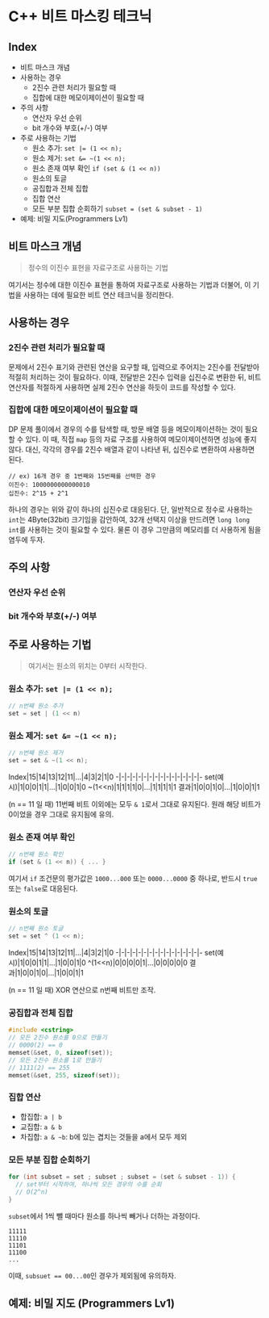 # C++ 비트 마스킹 테크닉

## Index
- 비트 마스크 개념
- 사용하는 경우
  - 2진수 관련 처리가 필요할 때
  - 집합에 대한 메모이제이션이 필요할 때
- 주의 사항
  - 연산자 우선 순위
  - bit 개수와 부호(+/-) 여부
- 주로 사용하는 기법
  - 원소 추가: `set |= (1 << n);`
  - 원소 제거: `set &= ~(1 << n);`
  - 원소 존재 여부 확인 `if (set & (1 << n))`
  - 원소의 토글
  - 공집합과 전체 집합
  - 집합 연산
  - 모든 부분 집합 순회하기 `subset = (set & subset - 1)`
- 예제: 비밀 지도(Programmers Lv1)

## 비트 마스크 개념

> 정수의 이진수 표현을 자료구조로 사용하는 기법

여기서는 정수에 대한 이진수 표현을 통하여 자료구조로 사용하는 기법과 더불어, 이 기법을 사용하는 데에 필요한 비트 연산 테크닉을 정리한다.

## 사용하는 경우

### 2진수 관련 처리가 필요할 때
문제에서 2진수 표기와 관련된 연산을 요구할 때, 입력으로 주어지는 2진수를 전달받아 적절히 처리하는 것이 필요하다. 이때, 전달받은 2진수 입력을 십진수로 변환한 뒤, 비트 연산자를 적절하게 사용하면 실제 2진수 연산을 하듯이 코드를 작성할 수 있다.

### 집합에 대한 메모이제이션이 필요할 때
DP 문제 풀이에서 경우의 수를 탐색할 때, 방문 배열 등을 메모이제이션하는 것이 필요할 수 있다. 이 때, 직접 `map` 등의 자료 구조를 사용하여 메모이제이션하면 성능에 좋지 않다. 대신, 각각의 경우를 2진수 배열과 같이 나타낸 뒤, 십진수로 변환하여 사용하면 된다.

```
// ex) 16개 경우 중 1번째와 15번째를 선택한 경우
이진수: 1000000000000010
십진수: 2^15 + 2^1
```

하나의 경우는 위와 같이 하나의 십진수로 대응된다. 단, 일반적으로 정수로 사용하는 `int`는 4Byte(32bit) 크기임을 감안하여, 32개 선택지 이상을 만드려면 `long long int`를 사용하는 것이 필요할 수 있다. 물론 이 경우 그만큼의 메모리를 더 사용하게 됨을 염두에 두자.

## 주의 사항
### 연산자 우선 순위

### bit 개수와 부호(+/-) 여부

## 주로 사용하는 기법

> 여기서는 원소의 위치는 0부터 시작한다.

### 원소 추가: `set |= (1 << n);`
```cpp
// n번째 원소 추가
set = set | (1 << n)
```

### 원소 제거: `set &= ~(1 << n);`
```cpp
// n번째 원소 제거
set = set & ~(1 << n);
```
Index|15|14|13|12|11|...|4|3|2|1|0
-|-|-|-|-|-|-|-|-|-|-|-|-|-|-|-
set(예시)|1|0|0|1|1|...|1|0|0|1|0
~(1<<n)|1|1|1|1|0|...|1|1|1|1|1
결과|1|0|0|1|0|...|1|0|0|1|1

(n == 11 일 때) 11번째 비트 이외에는 모두 `& 1`로서 그대로 유지된다. 원래 해당 비트가 0이었을 경우 그대로 유지됨에 유의.

### 원소 존재 여부 확인
```cpp
// n번째 원소 확인
if (set & (1 << n)) { ... }
```

여기서 `if` 조건문의 평가값은 `1000...000` 또는 `0000...0000` 중 하나로, 반드시 `true` 또는 `false`로 대응된다.

### 원소의 토글
```cpp
// n번째 원소 토글
set = set ^ (1 << n);
```
Index|15|14|13|12|11|...|4|3|2|1|0
-|-|-|-|-|-|-|-|-|-|-|-|-|-|-|-
set(예시)|1|0|0|1|1|...|1|0|0|1|0
^(1<<n)|0|0|0|0|1|...|0|0|0|0|0
결과|1|0|0|1|0|...|1|0|0|1|1

(n == 11 일 때) XOR 연산으로 n번째 비트만 조작.

### 공집합과 전체 집합
```cpp
#include <cstring>
// 모든 2진수 원소를 0으로 만들기
// 0000(2) == 0
memset(&set, 0, sizeof(set));
// 모든 2진수 원소를 1로 만들기
// 1111(2) == 255
memset(&set, 255, sizeof(set));
```

### 집합 연산
- 합집합: `a | b`
- 교집합: `a & b`
- 차집합: `a & ~b`: b에 있는 겹치는 것들을 a에서 모두 제외

### 모든 부분 집합 순회하기
```cpp
for (int subset = set ; subset ; subset = (set & subset - 1)) {
  // set부터 시작하여, 하나씩 모든 경우의 수를 순회
  // O(2^n)
}
```

`subset`에서 1씩 뺄 때마다 원소를 하나씩 빼거나 더하는 과정이다.

```
11111
11110
11101
11100
...
```

이때, `subsuet == 00...00`인 경우가 제외됨에 유의하자.

## 예제: 비밀 지도 (Programmers Lv1)
